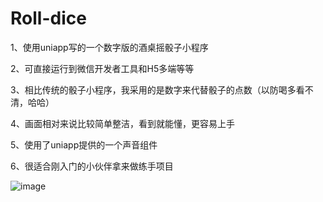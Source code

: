 # Roll-dice
1、使用uniapp写的一个数字版的酒桌摇骰子小程序

2、可直接运行到微信开发者工具和H5多端等等

3、相比传统的骰子小程序，我采用的是数字来代替骰子的点数（以防喝多看不清，哈哈）

4、画面相对来说比较简单整洁，看到就能懂，更容易上手

5、使用了uniapp提供的一个声音组件

6、很适合刚入门的小伙伴拿来做练手项目

![image](https://github.com/iheliang/Roll-dice/assets/132368685/1684358b-d34c-4737-9162-2d7bb9b7970c)
